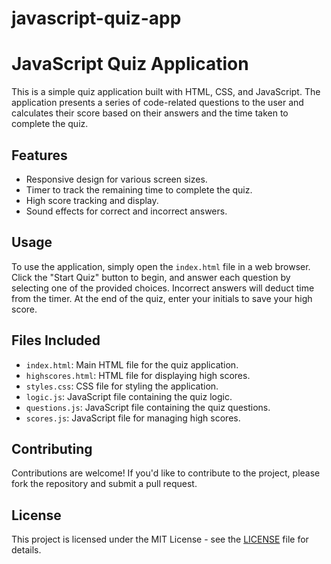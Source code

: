 # javascript-quiz-app

# JavaScript Quiz Application

This is a simple quiz application built with HTML, CSS, and JavaScript. The application presents a series of code-related questions to the user and calculates their score based on their answers and the time taken to complete the quiz.

## Features

- Responsive design for various screen sizes.
- Timer to track the remaining time to complete the quiz.
- High score tracking and display.
- Sound effects for correct and incorrect answers.

## Usage

To use the application, simply open the `index.html` file in a web browser. Click the "Start Quiz" button to begin, and answer each question by selecting one of the provided choices. Incorrect answers will deduct time from the timer. At the end of the quiz, enter your initials to save your high score.

## Files Included

- `index.html`: Main HTML file for the quiz application.
- `highscores.html`: HTML file for displaying high scores.
- `styles.css`: CSS file for styling the application.
- `logic.js`: JavaScript file containing the quiz logic.
- `questions.js`: JavaScript file containing the quiz questions.
- `scores.js`: JavaScript file for managing high scores.

## Contributing

Contributions are welcome! If you'd like to contribute to the project, please fork the repository and submit a pull request.

## License

This project is licensed under the MIT License - see the [LICENSE](LICENSE) file for details.
